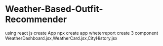 # Weather-Based-Outfit-Recommender
using react js
create App npx create app wheterreport
create 3 component WeatherDashboard.jsx,WeatherCard.jsx,CityHistory.jsx